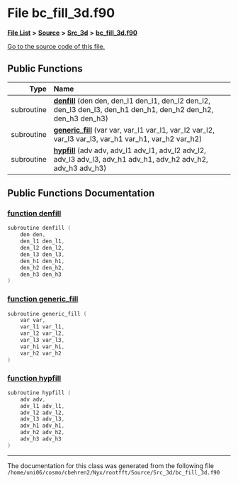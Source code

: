 
# File bc\_fill\_3d.f90


[**File List**](files.md) **>** [**Source**](dir_74389ed8173ad57b461b9d623a1f3867.md) **>** [**Src\_3d**](dir_723248e6e98dc7cb10ec13b7569a328c.md) **>** [**bc\_fill\_3d.f90**](bc__fill__3d_8f90.md)

[Go to the source code of this file.](bc__fill__3d_8f90_source.md)


















## Public Functions

| Type | Name |
| ---: | :--- |
|  subroutine | [**denfill**](bc__fill__3d_8f90.md#function-denfill) (den den, den\_l1 den\_l1, den\_l2 den\_l2, den\_l3 den\_l3, den\_h1 den\_h1, den\_h2 den\_h2, den\_h3 den\_h3) <br> |
|  subroutine | [**generic\_fill**](bc__fill__3d_8f90.md#function-generic-fill) (var var, var\_l1 var\_l1, var\_l2 var\_l2, var\_l3 var\_l3, var\_h1 var\_h1, var\_h2 var\_h2) <br> |
|  subroutine | [**hypfill**](bc__fill__3d_8f90.md#function-hypfill) (adv adv, adv\_l1 adv\_l1, adv\_l2 adv\_l2, adv\_l3 adv\_l3, adv\_h1 adv\_h1, adv\_h2 adv\_h2, adv\_h3 adv\_h3) <br> |








## Public Functions Documentation


### <a href="#function-denfill" id="function-denfill">function denfill </a>


```cpp
subroutine denfill (
    den den,
    den_l1 den_l1,
    den_l2 den_l2,
    den_l3 den_l3,
    den_h1 den_h1,
    den_h2 den_h2,
    den_h3 den_h3
) 
```



### <a href="#function-generic-fill" id="function-generic-fill">function generic\_fill </a>


```cpp
subroutine generic_fill (
    var var,
    var_l1 var_l1,
    var_l2 var_l2,
    var_l3 var_l3,
    var_h1 var_h1,
    var_h2 var_h2
) 
```



### <a href="#function-hypfill" id="function-hypfill">function hypfill </a>


```cpp
subroutine hypfill (
    adv adv,
    adv_l1 adv_l1,
    adv_l2 adv_l2,
    adv_l3 adv_l3,
    adv_h1 adv_h1,
    adv_h2 adv_h2,
    adv_h3 adv_h3
) 
```



------------------------------
The documentation for this class was generated from the following file `/home/uni06/cosmo/cbehren2/Nyx/rootfft/Source/Src_3d/bc_fill_3d.f90`